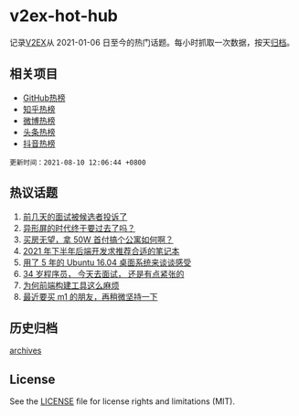 # v2ex-hot-hub

 记录[V2EX](https://www.v2ex.com/)从 2021-01-06 日至今的热门话题。每小时抓取一次数据，按天[归档](archives)。
 
 ## 相关项目

- [GitHub热榜](https://github.com/lonnyzhang423/github-hot-hub)
- [知乎热榜](https://github.com/lonnyzhang423/zhihu-hot-hub)
- [微博热榜](https://github.com/lonnyzhang423/weibo-hot-hub)
- [头条热榜](https://github.com/lonnyzhang423/toutiao-hot-hub)
- [抖音热榜](https://github.com/lonnyzhang423/douyin-hot-hub)


 `更新时间：2021-08-10 12:06:44 +0800`

## 热议话题

1. [前几天的面试被候选者投诉了](https://www.v2ex.com/t/794596)
1. [异形屏的时代终于要过去了吗？](https://www.v2ex.com/t/794633)
1. [买房无望，拿 50W 首付搞个公寓如何啊？](https://www.v2ex.com/t/794681)
1. [2021 年下半年后端开发求推荐合适的笔记本](https://www.v2ex.com/t/794639)
1. [用了 5 年的 Ubuntu 16.04 桌面系统来谈谈感受](https://www.v2ex.com/t/794735)
1. [34 岁程序员， 今天去面试， 还是有点紧张的](https://www.v2ex.com/t/794671)
1. [为何前端构建工具这么麻烦](https://www.v2ex.com/t/794664)
1. [最近要买 m1 的朋友，再稍微坚持一下](https://www.v2ex.com/t/794699)

## 历史归档

[archives](archives)

## License

See the [LICENSE](LICENSE) file for license rights and limitations (MIT).
